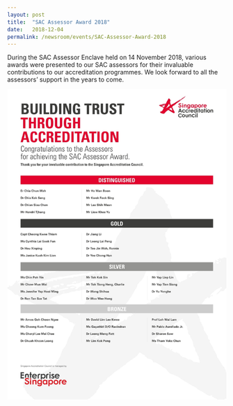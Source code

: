 ```yaml
---
layout: post
title:  "SAC Assessor Award 2018"
date:   2018-12-04
permalink: /newsroom/events/SAC-Assessor-Award-2018
---
```


During the SAC Assessor Enclave held on 14 November 2018, various awards were presented to our SAC assessors for their invaluable contributions to our accreditation programmes. We look forward to all the assessors’ support in the years to come.

![Assessor Awards 2018](/images/press-release/documents/AssessorAwards-2018.jpg)

